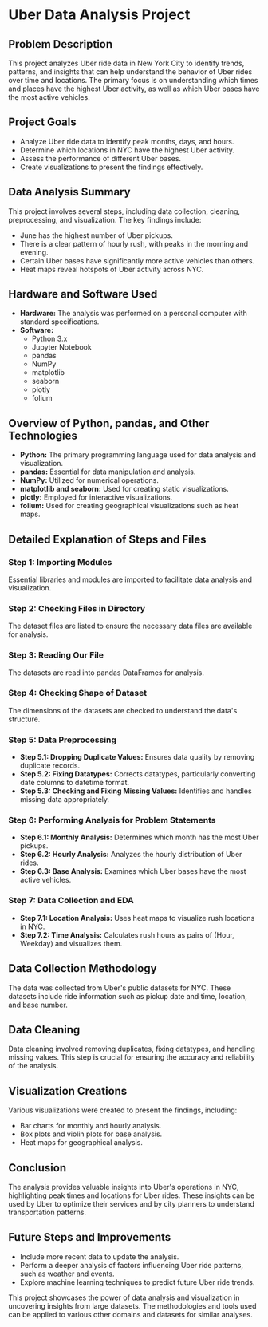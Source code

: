 # Uber Data Analysis Project

## Problem Description
This project analyzes Uber ride data in New York City to identify trends, patterns, and insights that can help understand the behavior of Uber rides over time and locations. The primary focus is on understanding which times and places have the highest Uber activity, as well as which Uber bases have the most active vehicles.

## Project Goals
- Analyze Uber ride data to identify peak months, days, and hours.
- Determine which locations in NYC have the highest Uber activity.
- Assess the performance of different Uber bases.
- Create visualizations to present the findings effectively.

## Data Analysis Summary
This project involves several steps, including data collection, cleaning, preprocessing, and visualization. The key findings include:
- June has the highest number of Uber pickups.
- There is a clear pattern of hourly rush, with peaks in the morning and evening.
- Certain Uber bases have significantly more active vehicles than others.
- Heat maps reveal hotspots of Uber activity across NYC.

## Hardware and Software Used
- **Hardware:** The analysis was performed on a personal computer with standard specifications.
- **Software:** 
  - Python 3.x
  - Jupyter Notebook
  - pandas
  - NumPy
  - matplotlib
  - seaborn
  - plotly
  - folium

## Overview of Python, pandas, and Other Technologies
- **Python:** The primary programming language used for data analysis and visualization.
- **pandas:** Essential for data manipulation and analysis.
- **NumPy:** Utilized for numerical operations.
- **matplotlib and seaborn:** Used for creating static visualizations.
- **plotly:** Employed for interactive visualizations.
- **folium:** Used for creating geographical visualizations such as heat maps.

## Detailed Explanation of Steps and Files
### Step 1: Importing Modules
Essential libraries and modules are imported to facilitate data analysis and visualization.

### Step 2: Checking Files in Directory
The dataset files are listed to ensure the necessary data files are available for analysis.

### Step 3: Reading Our File
The datasets are read into pandas DataFrames for analysis.

### Step 4: Checking Shape of Dataset
The dimensions of the datasets are checked to understand the data's structure.

### Step 5: Data Preprocessing
- **Step 5.1: Dropping Duplicate Values:** Ensures data quality by removing duplicate records.
- **Step 5.2: Fixing Datatypes:** Corrects datatypes, particularly converting date columns to datetime format.
- **Step 5.3: Checking and Fixing Missing Values:** Identifies and handles missing data appropriately.

### Step 6: Performing Analysis for Problem Statements
- **Step 6.1: Monthly Analysis:** Determines which month has the most Uber pickups.
- **Step 6.2: Hourly Analysis:** Analyzes the hourly distribution of Uber rides.
- **Step 6.3: Base Analysis:** Examines which Uber bases have the most active vehicles.

### Step 7: Data Collection and EDA
- **Step 7.1: Location Analysis:** Uses heat maps to visualize rush locations in NYC.
- **Step 7.2: Time Analysis:** Calculates rush hours as pairs of (Hour, Weekday) and visualizes them.

## Data Collection Methodology
The data was collected from Uber's public datasets for NYC. These datasets include ride information such as pickup date and time, location, and base number.

## Data Cleaning
Data cleaning involved removing duplicates, fixing datatypes, and handling missing values. This step is crucial for ensuring the accuracy and reliability of the analysis.

## Visualization Creations
Various visualizations were created to present the findings, including:
- Bar charts for monthly and hourly analysis.
- Box plots and violin plots for base analysis.
- Heat maps for geographical analysis.

## Conclusion
The analysis provides valuable insights into Uber's operations in NYC, highlighting peak times and locations for Uber rides. These insights can be used by Uber to optimize their services and by city planners to understand transportation patterns.

## Future Steps and Improvements
- Include more recent data to update the analysis.
- Perform a deeper analysis of factors influencing Uber ride patterns, such as weather and events.
- Explore machine learning techniques to predict future Uber ride trends.

This project showcases the power of data analysis and visualization in uncovering insights from large datasets. The methodologies and tools used can be applied to various other domains and datasets for similar analyses.
